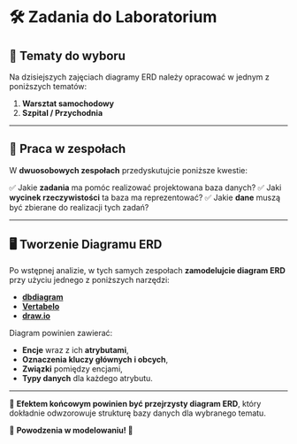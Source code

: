 # 🛠 Zadania do Laboratorium

## 🎯 Tematy do wyboru
Na dzisiejszych zajęciach diagramy ERD należy opracować w jednym z poniższych tematów:

1. **Warsztat samochodowy**
2. **Szpital / Przychodnia**

---

## 🔹 Praca w zespołach
W **dwuosobowych zespołach** przedyskutujcie poniższe kwestie:

✅ Jakie **zadania** ma pomóc realizować projektowana baza danych?
✅ Jaki **wycinek rzeczywistości** ta baza ma reprezentować?
✅ Jakie **dane** muszą być zbierane do realizacji tych zadań?

---

## 🖥️ Tworzenie Diagramu ERD
Po wstępnej analizie, w tych samych zespołach **zamodelujcie diagram ERD** przy użyciu jednego z poniższych narzędzi:

- **[dbdiagram](https://dbdiagram.io/)**
- **[Vertabelo](https://vertabelo.com/)**
- **[draw.io](https://app.diagrams.net/)**

Diagram powinien zawierać:
- **Encje** wraz z ich **atrybutami**,
- **Oznaczenia kluczy głównych i obcych**, 
- **Związki** pomiędzy encjami,
- **Typy danych** dla każdego atrybutu.

---

📌 **Efektem końcowym powinien być przejrzysty diagram ERD**, który dokładnie odwzorowuje strukturę bazy danych dla wybranego tematu.

🎯 **Powodzenia w modelowaniu! 🚀**
